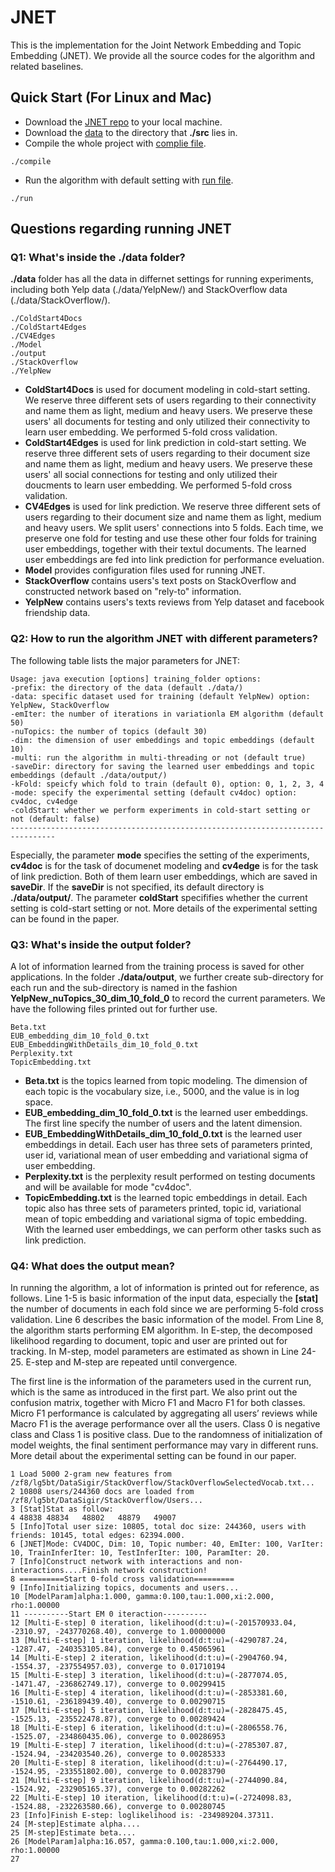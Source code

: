 # JNET
This is the implementation for the Joint Network Embedding and Topic Embedding (JNET). We provide all the source codes for the algorithm and related baselines.

## Quick Start (For Linux and Mac)
* Download the [JNET repo](https://github.com/Linda-sunshine/JNET.git) to your local machine.
* Download the [data](http://www.cs.virginia.edu/~lg5bt/files/jnet_data.zip) to the directory that **./src** lies in.
* Compile the whole project with [complie file](https://github.com/Linda-sunshine/JNET/blob/master/compile).
```
./compile
```
* Run the algorithm with default setting with [run file](https://github.com/Linda-sunshine/JNET/blob/master/run).
```
./run
```
## Questions regarding running JNET
### Q1: What's inside the ./data folder?
**./data** folder has all the data in differnet settings for running experiments, including both Yelp data (./data/YelpNew/) and StackOverflow data (./data/StackOverflow/). 
```
./ColdStart4Docs
./ColdStart4Edges
./CV4Edges
./Model
./output
./StackOverflow
./YelpNew
```
* **ColdStart4Docs** is used for document modeling in cold-start setting. We reserve three different sets of users regarding to their connectivity and name them as light, medium and heavy users. We preserve these users' all documents for testing and only utilized their connectivity to learn user embedding. We performed 5-fold cross validation. 
* **ColdStart4Edges** is used for link prediction in cold-start setting. We reserve three different sets of users regarding to their document size and name them as light, medium and heavy users. We preserve these users' all social connections for testing and only utilized their doucments to learn user embedding. We performed 5-fold cross validation.
* **CV4Edges** is used for link prediction. We reserve three different sets of users regarding to their document size and name them as light, medium and heavy users. We split users' connections into 5 folds. Each time, we preserve one fold for testing and use these other four folds for training user embeddings, together with their textul documents. The learned user embeddings are fed into link prediction for performance eveluation.
* **Model** provides configuration files used for running JNET.
* **StackOverflow** contains users's text posts on StackOverflow and constructed network based on "rely-to" information. 
* **YelpNew** contains users's texts reviews from Yelp dataset and facebook friendship data. 

### Q2: How to run the algorithm JNET with different parameters?
The following table lists the major parameters for JNET:
```
Usage: java execution [options] training_folder options:
-prefix: the directory of the data (default ./data/)
-data: specific dataset used for training (default YelpNew) option: YelpNew, StackOverflow
-emIter: the number of iterations in variationla EM algorithm (default 50)
-nuTopics: the number of topics (default 30)
-dim: the dimension of user embeddings and topic embeddings (default 10)
-multi: run the algorithm in multi-threading or not (default true)
-saveDir: directory for saving the learned user embeddings and topic embeddings (default ./data/output/)
-kFold: speicfy which fold to train (default 0), option: 0, 1, 2, 3, 4
-mode: specify the experimental setting (default cv4doc) option: cv4doc, cv4edge
-coldStart: whether we perform experiments in cold-start setting or not (default: false)
--------------------------------------------------------------------------------
```
Especially, the parameter **mode** specifies the setting of the experiments, **cv4doc** is for the task of documenet modeling and **cv4edge** is for the task of link prediction. Both of them learn user embeddings, which are saved in **saveDir**. If the **saveDir** is not specified, its default directory is **./data/output/**. The parameter **coldStart** specififies whether the current setting is cold-start setting or not. More details of the experimental setting can be found in the paper.

### Q3: What's inside the output folder?
A lot of information learned from the training process is saved for other applications. In the folder **./data/output**, we further create sub-directory for each run and the sub-directory is named in the fashion **YelpNew_nuTopics_30_dim_10_fold_0** to record the current parameters. We have the following files printed out for further use. 
```
Beta.txt
EUB_embedding_dim_10_fold_0.txt
EUB_EmbeddingWithDetails_dim_10_fold_0.txt
Perplexity.txt
TopicEmbedding.txt
```
* **Beta.txt** is the topics learned from topic modeling. The dimension of each topic is the vocabulary size, i.e., 5000, and the value is in log space.
* **EUB_embedding_dim_10_fold_0.txt** is the learned user embeddings. The first line specify the number of users and the latent dimension.
* **EUB_EmbeddingWithDetails_dim_10_fold_0.txt** is the learned user embeddings in detail. Each user has three sets of parameters printed, user id, variational mean of user embedding and variational sigma of user embedding.
* **Perplexity.txt** is the perplexity result performed on testing documents and will be available for mode "cv4doc".
* **TopicEmbedding.txt** is the learned topic embeddings in detail. Each topic also has three sets of parameters printed, topic id, variational mean of topic embedding and variational sigma of topic embedding.
With the learned user embeddings, we can perform other tasks such as link prediction.

### Q4: What does the output mean?
In running the algorithm, a lot of information is printed out for reference, as follows. Line 1-5 is basic information of the input data, especially the **[stat]** the number of documents in each fold since we are performing 5-fold cross validation. Line 6 describes the basic information of the model. From Line 8, the algorithm starts performing EM algorithm. In E-step, the decomposed likelihood regarding to document, topic and user are printed out for tracking. In M-step, model parameters are estimated as shown in Line 24-25. E-step and M-step are repeated until convergence.

The first line is the information of the parameters used in the current run, which is the same as introduced in the first part. We also print out the confusion matrix, together with Micro F1 and Macro F1 for both classes. Micro F1 performance is calculated by aggregating all users’ reviews while Macro F1 is the average performance over all the users. Class 0 is negative class and Class 1 is positive class. Due to the randomness of initialization of model weights, the final sentiment performance may vary in different runs. More detail about the experimental setting can be found in our paper. 
```
1 Load 5000 2-gram new features from /zf8/lg5bt/DataSigir/StackOverflow/StackOverflowSelectedVocab.txt...
2 10808 users/244360 docs are loaded from /zf8/lg5bt/DataSigir/StackOverflow/Users...
3 [Stat]Stat as follow:
4 48838	48834	48802	48879	49007	
5 [Info]Total user size: 10805, total doc size: 244360, users with friends: 10145, total edges: 62394.000.
6 [JNET]Mode: CV4DOC, Dim: 10, Topic number: 40, EmIter: 100, VarIter: 10, TrainInferIter: 10, TestInferIter: 100, ParamIter: 20.
7 [Info]Construct network with interactions and non-interactions....Finish network construction!
8 ==========Start 0-fold cross validation=========
9 [Info]Initializing topics, documents and users...
10 [ModelParam]alpha:1.000, gamma:0.100,tau:1.000,xi:2.000, rho:1.00000
11 ----------Start EM 0 iteraction----------
12 [Multi-E-step] 0 iteration, likelihood(d:t:u)=(-201570933.04, -2310.97, -243770268.40), converge to 1.00000000
13 [Multi-E-step] 1 iteration, likelihood(d:t:u)=(-4290787.24, -1287.47, -240353105.84), converge to 0.45065961
14 [Multi-E-step] 2 iteration, likelihood(d:t:u)=(-2904760.94, -1554.37, -237554957.03), converge to 0.01710194
15 [Multi-E-step] 3 iteration, likelihood(d:t:u)=(-2877074.05, -1471.47, -236862749.17), converge to 0.00299415
16 [Multi-E-step] 4 iteration, likelihood(d:t:u)=(-2853381.60, -1510.61, -236189439.40), converge to 0.00290715
17 [Multi-E-step] 5 iteration, likelihood(d:t:u)=(-2828475.45, -1525.13, -235522478.87), converge to 0.00289424
18 [Multi-E-step] 6 iteration, likelihood(d:t:u)=(-2806558.76, -1525.07, -234860435.06), converge to 0.00286953
19 [Multi-E-step] 7 iteration, likelihood(d:t:u)=(-2785307.87, -1524.94, -234203540.26), converge to 0.00285333
20 [Multi-E-step] 8 iteration, likelihood(d:t:u)=(-2764490.17, -1524.95, -233551802.00), converge to 0.00283790
21 [Multi-E-step] 9 iteration, likelihood(d:t:u)=(-2744090.84, -1524.92, -232905165.37), converge to 0.00282262
22 [Multi-E-step] 10 iteration, likelihood(d:t:u)=(-2724098.83, -1524.88, -232263580.66), converge to 0.00280745
23 [Info]Finish E-step: loglikelihood is: -234989204.37311.
24 [M-step]Estimate alpha....
25 [M-step]Estimate beta....
26 [ModelParam]alpha:16.057, gamma:0.100,tau:1.000,xi:2.000, rho:1.00000
27
```


